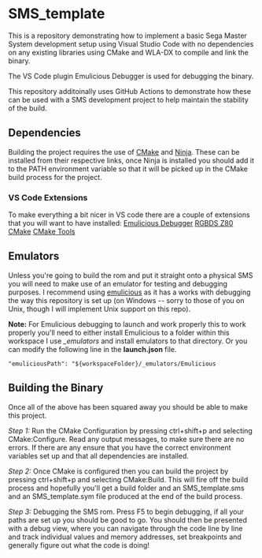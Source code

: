 # SMS_template

This is a repository demonstrating how to implement a basic Sega Master System development setup using Visual Studio Code with no dependencies on any existing libraries using CMake and WLA-DX to compile and link the binary.

The VS Code plugin Emulicious Debugger is used for debugging the binary.

This repository additoinally uses GitHub Actions to demonstrate how these can be used with a SMS development project to help maintain the stability of the build.

## Dependencies

Building the project requires the use of [CMake](https://cmake.org/download/) and [Ninja](https://github.com/ninja-build/ninja/releases). These can be installed from their respective links, once Ninja is installed you should add it to the PATH environment variable so that it will be picked up in the CMake build process for the project.

### VS Code Extensions

To make everything a bit nicer in VS code there are a couple of extensions that you will want to have installed:
  [Emulicious Debugger](https://marketplace.visualstudio.com/items?itemName=emulicious.emulicious-debugger)
  [RGBDS Z80](https://marketplace.visualstudio.com/items?itemName=donaldhays.rgbds-z80)
  [CMake](https://marketplace.visualstudio.com/items?itemName=twxs.cmake)
  [CMake Tools](https://marketplace.visualstudio.com/items?itemName=ms-vscode.cmake-tools)

## Emulators 

Unless you're going to build the rom and put it straight onto a physical SMS you will need to make use of an emulator for testing and debugging purposes. I recommend using [emulicious](https://emulicious.net/downloads/) as it has a works with debugging the way this repository is set up (on Windows -- sorry to those of you on Unix, though I will implement Unix support on this repo).  

**Note:** For Emulicious debugging to launch and work properly this to work properly you'll need to either install Emulicious to a folder within this workspace I use *_emulators* and install emulators to that directory. Or you can modify the following line in the **launch.json** file.
```
"emuliciousPath": "${workspaceFolder}/_emulators/Emulicious
```

## Building the Binary

Once all of the above has been squared away you should be able to make this project.

*Step 1:* Run the CMake Configuration by pressing ctrl+shift+p and selecting CMake:Configure. Read any output messages, to make sure there are no errors. If there are any ensure that you have the correct environment variables set up and that all dependencies are installed.

*Step 2:* Once CMake is configured then you can build the project by pressing ctrl+shift+p and selecting CMake:Build. This will fire off the build process and hopefully you'll get a build folder and an SMS_template.sms and an SMS_template.sym file produced at the end of the build process.

*Step 3:* Debugging the SMS rom. Press F5 to begin debugging, if all your paths are set up you should be good to go. You should then be presented with a debug view, where you can navigate through the code line by line and track individual values and memory addresses, set breakpoints and generally figure out what the code is doing!
